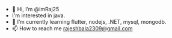 - 👋 Hi, I’m @imRaj25
- I'm interested in java.
- 🌱 I’m currently learning flutter, nodejs, .NET, mysql, mongodb.
- 📫 How to reach me rajeshbala2309@gmail.com
